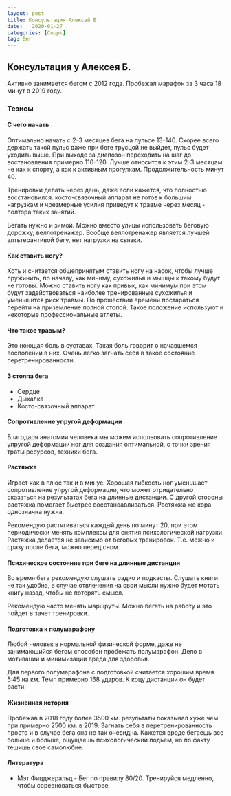 ```yaml
---
layout: post
title: Консультация Алексей Б.
date:   2020-01-27
categories: [Спорт]
tag: Бег
---
```

## Консультация у Алексея Б.
Активно занимается бегом с 2012 года. Пробежал марафон за 3 часа 18 минут в 2019 году.

### Тезисы
#### С чего начать
Оптимально начать с 2-3 месяцев бега на пульсе 13-140. Скорее всего держать такой пульс даже при беге трусцой не выйдет, пульс будет уходить выше. При выходе за диапозон переходить на шаг до востановления примерно 110-120. Лучше относится к этим 2-3 месяцам не как к спорту, а как к активным прогулкам. Продолжительность минут 40.

Тренировки делать через день, даже если кажется, что полностью восстановился. косто-связочный аппарат не готов к большим нагрузкам и чрезмерные усилия приведут к травме через месяц - полтора таких занятий.

Бегать нужно и зимой. Можно вместо улицы использовать беговую дорожку, веллотренажер. Вообще веллотренажер является лучшей алтьтерантивой бегу, нет нагрузки на связки.

#### Как ставить ногу?
Хоть и считается общепринятым ставить ногу на насок, чтобы лучше пружинить, по началу, как миниму, сухожилья и мышцы к такому будут не готовы. Можно ставить ногу как привык, как минимум при этом будут задействоваться наиболее тренированные сухожилья и уменьшится риск травмы. По прошествии времени постараться перейти на приземление полной стопой. Такое положение используют и некоторые профессиональные атлеты.

#### Что такое травым?
Это ноющая боль в суставах. Такая боль говорит о начавшемся восполении в них. Очень легко загнать себя в такое состояние перетренированности.

#### 3 столпа бега
* Сердце
* Дыхалка
* Косто-связочный аппарат

#### Сопротивление упругой деформации
Благодаря анатомии человека мы можем испольовать сопротивление упругой деформации ног для создания оптимальной, с точки зрения траты ресурсов, техники бега.

#### Растяжка
Играет как в плюс так и в минус. Хорошая гибкость ног уменьшает сопротивление упругой деформации, что может отрицательно сказаться на результатах бега на длинные дистанции. С другой стороны растяжка помогает быстрее восстаноавливаться. Растяжка же кора однозначна нужна.

Рекомендую растягиваться каждый день по минут 20, при этом периодически менять комплексы для снятия психологической нагрузки. Растяжка делается не зависимо от беговых тренировок. Т.е. можно и сразу после бега, можно перед сном.

#### Психическое состояние при беге на длинные дистанции
Во время бега рекомендую слушать радио и подкасты. Слушать книги не так удобна, в случае отвлечения на свои мысли нужно будет мотать книгу назад, чтобы не потерять смысл.

Рекомендую часто менять маршруты. Можно бегать на работу и это пойдет в зачет тренировки.

#### Подготовка к полумарафону
Любой человек в нормальной физической форме, даже не занимающийся бегом способен пробежать полумарафон. Дело в мотивации и минимизации вреда для здоровья.

Для первого полумарафона с подготовкой считается хорошим время 5:45 на км. Темп примерно 168 ударов. К коцу дистанции он будет расти.

#### Жизненная история
Пробежав в 2018 году более 3500 км. результаты показывал хуже чем при примерно 2500 км. в 2019. Загнать себя в перетренированность просто и в случае бега она не так очевидна. Кажется вроде бегаешь все больше и больше, ощущаешь психологический подьем, но по факту тешишь свое самолюбие.

#### Литература
* Мэт Фицджеральд - Бег по правилу 80/20. Тренируйся медленно, чтобы соревноваться быстрее.
